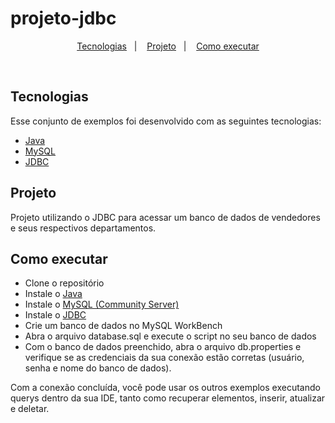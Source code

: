 # projeto-jdbc
<p align="center">
  <a href="#-tecnologias">Tecnologias</a>&nbsp;&nbsp;&nbsp;|&nbsp;&nbsp;&nbsp;
  <a href="#-projeto">Projeto</a>&nbsp;&nbsp;&nbsp;|&nbsp;&nbsp;&nbsp;
  <a href="#-como-executar">Como executar</a>
</p>

<br>

## Tecnologias

Esse conjunto de exemplos foi desenvolvido com as seguintes tecnologias:

- [Java](https://www.java.com/pt-BR/)
- [MySQL](https://www.mysql.com/)
- [JDBC](https://dev.mysql.com/downloads/connector/j/?os=26)

## Projeto

Projeto utilizando o JDBC para acessar um banco de dados de vendedores e seus respectivos departamentos.

## Como executar

- Clone o repositório
- Instale o [Java](https://www.java.com/en/)
- Instale o [MySQL (Community Server)](https://dev.mysql.com/downloads/mysql/)
- Instale o [JDBC](https://dev.mysql.com/downloads/connector/j/?os=26)
- Crie um banco de dados no MySQL WorkBench
- Abra o arquivo database.sql e execute o script no seu banco de dados
- Com o banco de dados preenchido, abra o arquivo db.properties e verifique se 
as credenciais da sua conexão estão corretas (usuário, senha e nome do banco de dados).


Com a conexão concluída, você pode usar os outros exemplos executando querys dentro da sua IDE, tanto como
recuperar elementos, inserir, atualizar e deletar.
